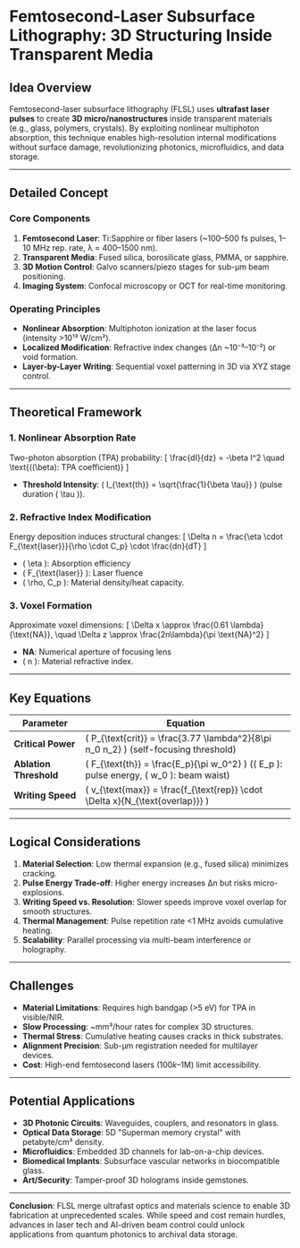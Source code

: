 # Femtosecond-Laser Subsurface Lithography: 3D Structuring Inside Transparent Media

## Idea Overview
Femtosecond-laser subsurface lithography (FLSL) uses **ultrafast laser pulses** to create **3D micro/nanostructures** inside transparent materials (e.g., glass, polymers, crystals). By exploiting nonlinear multiphoton absorption, this technique enables high-resolution internal modifications without surface damage, revolutionizing photonics, microfluidics, and data storage.

---

## Detailed Concept

### Core Components
1. **Femtosecond Laser**: Ti:Sapphire or fiber lasers (~100–500 fs pulses, 1–10 MHz rep. rate, λ = 400–1500 nm).
2. **Transparent Media**: Fused silica, borosilicate glass, PMMA, or sapphire.
3. **3D Motion Control**: Galvo scanners/piezo stages for sub-µm beam positioning.
4. **Imaging System**: Confocal microscopy or OCT for real-time monitoring.

### Operating Principles
- **Nonlinear Absorption**: Multiphoton ionization at the laser focus (intensity >10¹³ W/cm²).
- **Localized Modification**: Refractive index changes (Δn ~10⁻³–10⁻²) or void formation.
- **Layer-by-Layer Writing**: Sequential voxel patterning in 3D via XYZ stage control.

---

## Theoretical Framework

### 1. Nonlinear Absorption Rate
Two-photon absorption (TPA) probability:
\[
\frac{dI}{dz} = -\beta I^2 \quad \text{(\(\beta\): TPA coefficient)}
\]
- **Threshold Intensity**: \( I_{\text{th}} = \sqrt{\frac{1}{\beta \tau}} \) (pulse duration \( \tau \)).

### 2. Refractive Index Modification
Energy deposition induces structural changes:
\[
\Delta n = \frac{\eta \cdot F_{\text{laser}}}{\rho \cdot C_p} \cdot \frac{dn}{dT}
\]
- \( \eta \): Absorption efficiency
- \( F_{\text{laser}} \): Laser fluence
- \( \rho, C_p \): Material density/heat capacity.

### 3. Voxel Formation
Approximate voxel dimensions:
\[
\Delta x \approx \frac{0.61 \lambda}{\text{NA}}, \quad \Delta z \approx \frac{2n\lambda}{\pi \text{NA}^2}
\]
- **NA**: Numerical aperture of focusing lens
- \( n \): Material refractive index.

---

## Key Equations

| Parameter               | Equation                                                                 |
|-------------------------|--------------------------------------------------------------------------|
| **Critical Power**      | \( P_{\text{crit}} = \frac{3.77 \lambda^2}{8\pi n_0 n_2} \) (self-focusing threshold) |
| **Ablation Threshold**  | \( F_{\text{th}} = \frac{E_p}{\pi w_0^2} \) (\( E_p \): pulse energy, \( w_0 \): beam waist) |
| **Writing Speed**       | \( v_{\text{max}} = \frac{f_{\text{rep}} \cdot \Delta x}{N_{\text{overlap}}} \) |

---

## Logical Considerations

1. **Material Selection**: Low thermal expansion (e.g., fused silica) minimizes cracking.
2. **Pulse Energy Trade-off**: Higher energy increases Δn but risks micro-explosions.
3. **Writing Speed vs. Resolution**: Slower speeds improve voxel overlap for smooth structures.
4. **Thermal Management**: Pulse repetition rate <1 MHz avoids cumulative heating.
5. **Scalability**: Parallel processing via multi-beam interference or holography.

---

## Challenges

- **Material Limitations**: Requires high bandgap (>5 eV) for TPA in visible/NIR.
- **Slow Processing**: ~mm³/hour rates for complex 3D structures.
- **Thermal Stress**: Cumulative heating causes cracks in thick substrates.
- **Alignment Precision**: Sub-µm registration needed for multilayer devices.
- **Cost**: High-end femtosecond lasers ($100k–$1M) limit accessibility.

---

## Potential Applications

- **3D Photonic Circuits**: Waveguides, couplers, and resonators in glass.
- **Optical Data Storage**: 5D "Superman memory crystal" with petabyte/cm³ density.
- **Microfluidics**: Embedded 3D channels for lab-on-a-chip devices.
- **Biomedical Implants**: Subsurface vascular networks in biocompatible glass.
- **Art/Security**: Tamper-proof 3D holograms inside gemstones.

---

**Conclusion**: FLSL merge ultrafast optics and materials science to enable 3D fabrication at unprecedented scales. While speed and cost remain hurdles, advances in laser tech and AI-driven beam control could unlock applications from quantum photonics to archival data storage.